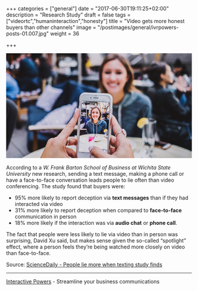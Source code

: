 +++
categories = ["general"]
date = "2017-06-30T19:11:25+02:00"
description = "Research Study"
draft = false
tags = ["videortc","humaninteraction","honesty"]
title = "Video gets more honest buyers than other channels"
image = "/postimages/general/ivrpowers-posts-01.007.jpg"
weight = 36

+++

![Video on Mobile Phone](/postimages/general/ivrpowers-posts-01.007.jpg)

According to a *W. Frank Barton School of Business at Wichita State University* new research, sending a text message, making a phone call or have a face-to-face conversation leads people to lie often than video conferencing. The study found that buyers were:
	
 * 95% more likely to report deception via **text messages** than if they had interacted via video
 * 31% more likely to report deception when compared to **face-to-face** communication in person
 * 18% more likely if the interaction was via **audio chat** or **phone call**.
 
The fact that people were less likely to lie via video than in person was surprising, David Xu said, but makes sense given the so-called “spotlight” effect, where a person feels they’re being watched more closely on video than face-to-face.

Source: [ScienceDaily - People lie more when texting study finds](https://www.sciencedaily.com/releases/2012/01/120125131120.htm)

---
[Interactive Powers](http://www.ivrpowers.com/) - Streamline your business communications

